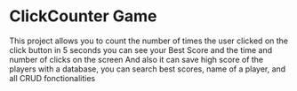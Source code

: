 # ClickCounter Game

This project allows you to count the number of times the user clicked on the click button in 5 seconds you can see your Best Score and the time and number of clicks on the screen
And also it can save high score of the players with a database, you can search best scores, name of a player, and all CRUD fonctionalities
